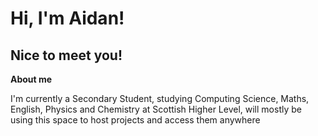 # Hi, I'm Aidan!
## Nice to meet you!

**About me**


I'm currently a Secondary Student, studying Computing Science, Maths, English, Physics and Chemistry at Scottish Higher Level, will mostly be using this space
to host projects and access them anywhere
